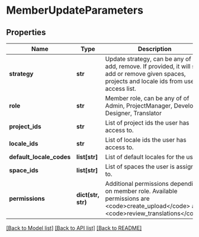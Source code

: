 # MemberUpdateParameters

## Properties
Name | Type | Description | Notes
------------ | ------------- | ------------- | -------------
**strategy** | **str** | Update strategy, can be any of set, add, remove. If provided, it will set, add or remove given spaces, projects and locale ids from users access list. | [optional] 
**role** | **str** | Member role, can be any of of Admin, ProjectManager, Developer, Designer, Translator | [optional] 
**project_ids** | **str** | List of project ids the user has access to.  | [optional] 
**locale_ids** | **str** | List of locale ids the user has access to. | [optional] 
**default_locale_codes** | **list[str]** | List of default locales for the user. | [optional] 
**space_ids** | **list[str]** | List of spaces the user is assigned to. | [optional] 
**permissions** | **dict(str, str)** | Additional permissions depending on member role. Available permissions are &lt;code&gt;create_upload&lt;/code&gt; and &lt;code&gt;review_translations&lt;/code&gt; | [optional] 

[[Back to Model list]](../README.md#documentation-for-models) [[Back to API list]](../README.md#documentation-for-api-endpoints) [[Back to README]](../README.md)


